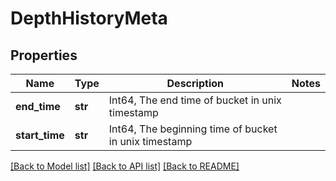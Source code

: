 # DepthHistoryMeta

## Properties
Name | Type | Description | Notes
------------ | ------------- | ------------- | -------------
**end_time** | **str** | Int64, The end time of bucket in unix timestamp | 
**start_time** | **str** | Int64, The beginning time of bucket in unix timestamp | 

[[Back to Model list]](../README.md#documentation-for-models) [[Back to API list]](../README.md#documentation-for-api-endpoints) [[Back to README]](../README.md)

